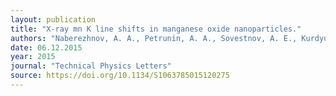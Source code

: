 ```yaml
---
layout: publication
title: "X-ray mn K line shifts in manganese oxide nanoparticles."
authors: "Naberezhnov, A. A., Petrunin, A. A., Sovestnov, A. E., Kurdyukov, D. A., Fomin, E. V., & Vakhrushev, S. B."
date: 06.12.2015
year: 2015
journal: "Technical Physics Letters"
source: https://doi.org/10.1134/S1063785015120275
---
```

